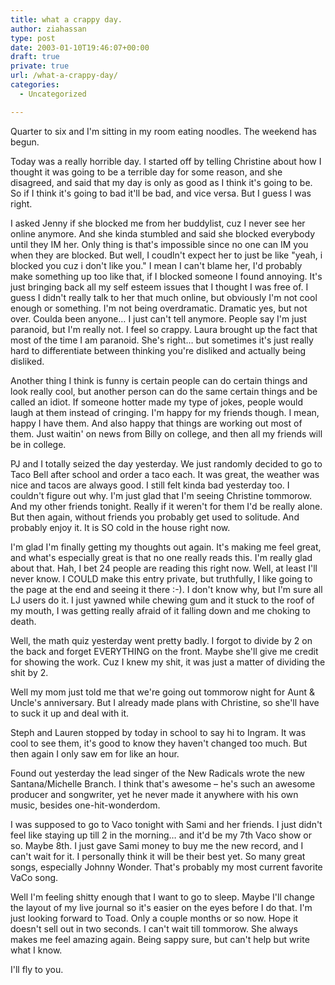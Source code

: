 ```yaml
---
title: what a crappy day.
author: ziahassan
type: post
date: 2003-01-10T19:46:07+00:00
draft: true
private: true
url: /what-a-crappy-day/
categories:
  - Uncategorized

---
```

Quarter to six and I'm sitting in my room eating noodles. The weekend has begun.

Today was a really horrible day. I started off by telling Christine about how I thought it was going to be a terrible day for some reason, and she disagreed, and said that my day is only as good as I think it's going to be. So if I think it's going to bad it'll be bad, and vice versa. But I guess I was right.

I asked Jenny if she blocked me from her buddylist, cuz I never see her online anymore. And she kinda stumbled and said she blocked everybody until they IM her. Only thing is that's impossible since no one can IM you when they are blocked. But well, I coudln't expect her to just be like "yeah, i blocked you cuz i don't like you." I mean I can't blame her, I'd probably make something up too like that, if I blocked someone I found annoying. It's just bringing back all my self esteem issues that I thought I was free of. I guess I didn't really talk to her that much online, but obviously I'm not cool enough or something. I'm not being overdramatic. Dramatic yes, but not over. Coulda been anyone&#8230; I just can't tell anymore. People say I'm just paranoid, but I'm really not. I feel so crappy. Laura brought up the fact that most of the time I am paranoid. She's right&#8230; but sometimes it's just really hard to differentiate between thinking you're disliked and actually being disliked.

Another thing I think is funny is certain people can do certain things and look really cool, but another person can do the same certain things and be called an idiot. If someone hotter made my type of jokes, people would laugh at them instead of cringing. I'm happy for my friends though. I mean, happy I have them. And also happy that things are working out most of them. Just waitin' on news from Billy on college, and then all my friends will be in college.

PJ and I totally seized the day yesterday. We just randomly decided to go to Taco Bell after school and order a taco each. It was great, the weather was nice and tacos are always good. I still felt kinda bad yesterday too. I couldn't figure out why. I'm just glad that I'm seeing Christine tommorow. And my other friends tonight. Really if it weren't for them I'd be really alone. But then again, without friends you probably get used to solitude. And probably enjoy it. It is SO cold in the house right now.

I'm glad I'm finally getting my thoughts out again. It's making me feel great, and what's especially great is that no one really reads this. I'm really glad about that. Hah, I bet 24 people are reading this right now. Well, at least I'll never know. I COULD make this entry private, but truthfully, I like going to the page at the end and seeing it there :-). I don't know why, but I'm sure all LJ users do it. I just yawned while chewing gum and it stuck to the roof of my mouth, I was getting really afraid of it falling down and me choking to death.

Well, the math quiz yesterday went pretty badly. I forgot to divide by 2 on the back and forget EVERYTHING on the front. Maybe she'll give me credit for showing the work. Cuz I knew my shit, it was just a matter of dividing the shit by 2.

Well my mom just told me that we're going out tommorow night for Aunt & Uncle's anniversary. But I already made plans with Christine, so she'll have to suck it up and deal with it.

Steph and Lauren stopped by today in school to say hi to Ingram. It was cool to see them, it's good to know they haven't changed too much. But then again I only saw em for like an hour.

Found out yesterday the lead singer of the New Radicals wrote the new Santana/Michelle Branch. I think that's awesome &#8211; he's such an awesome producer and songwriter, yet he never made it anywhere with his own music, besides one-hit-wonderdom.

I was supposed to go to Vaco tonight with Sami and her friends. I just didn't feel like staying up till 2 in the morning&#8230; and it'd be my 7th Vaco show or so. Maybe 8th. I just gave Sami money to buy me the new record, and I can't wait for it. I personally think it will be their best yet. So many great songs, especially Johnny Wonder. That's probably my most current favorite VaCo song.

Well I'm feeling shitty enough that I want to go to sleep. Maybe I'll change the layout of my live journal so it's easier on the eyes before I do that. I'm just looking forward to Toad. Only a couple months or so now. Hope it doesn't sell out in two seconds. I can't wait till tommorow. She always makes me feel amazing again. Being sappy sure, but can't help but write what I know.

I'll fly to you.